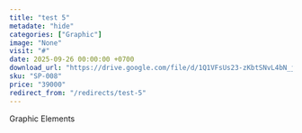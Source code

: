 ```yaml
---
title: "test 5"
metadate: "hide"
categories: ["Graphic"]
image: "None"
visit: "#"
date: 2025-09-26 00:00:00 +0700
download_url: "https://drive.google.com/file/d/1Q1VFsUs23-zKbtSNvL4bN_jPDYNnmeMx/view?usp=drive_link"
sku: "SP-008"
price: "39000"
redirect_from: "/redirects/test-5"
---
```

Graphic Elements
